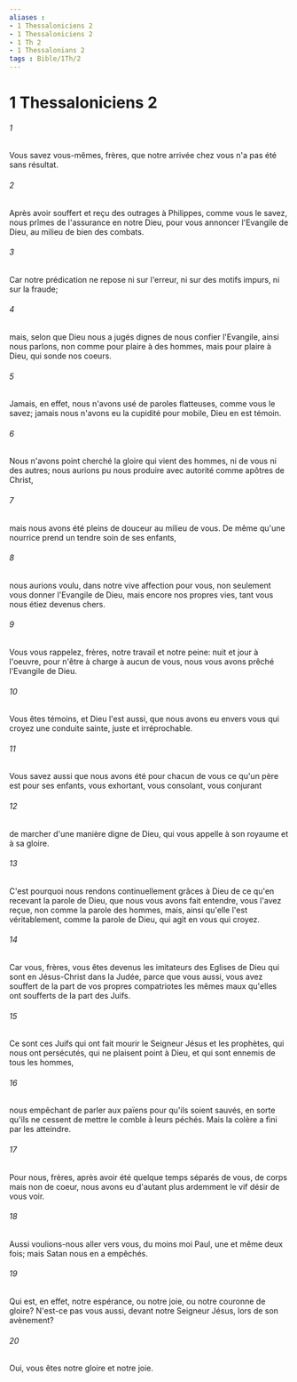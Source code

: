 ```yaml
---
aliases : 
- 1 Thessaloniciens 2
- 1 Thessaloniciens 2
- 1 Th 2
- 1 Thessalonians 2
tags : Bible/1Th/2
---
```


# 1 Thessaloniciens 2

###### 1
Vous savez vous-mêmes, frères, que notre arrivée chez vous n'a pas été sans résultat.
###### 2
Après avoir souffert et reçu des outrages à Philippes, comme vous le savez, nous prîmes de l'assurance en notre Dieu, pour vous annoncer l'Evangile de Dieu, au milieu de bien des combats.
###### 3
Car notre prédication ne repose ni sur l'erreur, ni sur des motifs impurs, ni sur la fraude;
###### 4
mais, selon que Dieu nous a jugés dignes de nous confier l'Evangile, ainsi nous parlons, non comme pour plaire à des hommes, mais pour plaire à Dieu, qui sonde nos coeurs.
###### 5
Jamais, en effet, nous n'avons usé de paroles flatteuses, comme vous le savez; jamais nous n'avons eu la cupidité pour mobile, Dieu en est témoin.
###### 6
Nous n'avons point cherché la gloire qui vient des hommes, ni de vous ni des autres; nous aurions pu nous produire avec autorité comme apôtres de Christ,
###### 7
mais nous avons été pleins de douceur au milieu de vous. De même qu'une nourrice prend un tendre soin de ses enfants,
###### 8
nous aurions voulu, dans notre vive affection pour vous, non seulement vous donner l'Evangile de Dieu, mais encore nos propres vies, tant vous nous étiez devenus chers.
###### 9
Vous vous rappelez, frères, notre travail et notre peine: nuit et jour à l'oeuvre, pour n'être à charge à aucun de vous, nous vous avons prêché l'Evangile de Dieu.
###### 10
Vous êtes témoins, et Dieu l'est aussi, que nous avons eu envers vous qui croyez une conduite sainte, juste et irréprochable.
###### 11
Vous savez aussi que nous avons été pour chacun de vous ce qu'un père est pour ses enfants, vous exhortant, vous consolant, vous conjurant
###### 12
de marcher d'une manière digne de Dieu, qui vous appelle à son royaume et à sa gloire.
###### 13
C'est pourquoi nous rendons continuellement grâces à Dieu de ce qu'en recevant la parole de Dieu, que nous vous avons fait entendre, vous l'avez reçue, non comme la parole des hommes, mais, ainsi qu'elle l'est véritablement, comme la parole de Dieu, qui agit en vous qui croyez.
###### 14
Car vous, frères, vous êtes devenus les imitateurs des Eglises de Dieu qui sont en Jésus-Christ dans la Judée, parce que vous aussi, vous avez souffert de la part de vos propres compatriotes les mêmes maux qu'elles ont soufferts de la part des Juifs.
###### 15
Ce sont ces Juifs qui ont fait mourir le Seigneur Jésus et les prophètes, qui nous ont persécutés, qui ne plaisent point à Dieu, et qui sont ennemis de tous les hommes,
###### 16
nous empêchant de parler aux païens pour qu'ils soient sauvés, en sorte qu'ils ne cessent de mettre le comble à leurs péchés. Mais la colère a fini par les atteindre.
###### 17
Pour nous, frères, après avoir été quelque temps séparés de vous, de corps mais non de coeur, nous avons eu d'autant plus ardemment le vif désir de vous voir.
###### 18
Aussi voulions-nous aller vers vous, du moins moi Paul, une et même deux fois; mais Satan nous en a empêchés.
###### 19
Qui est, en effet, notre espérance, ou notre joie, ou notre couronne de gloire? N'est-ce pas vous aussi, devant notre Seigneur Jésus, lors de son avènement?
###### 20
Oui, vous êtes notre gloire et notre joie.
